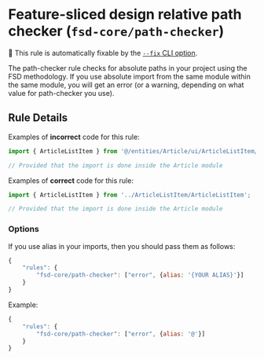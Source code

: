 # Feature-sliced design relative path checker (`fsd-core/path-checker`)

🔧 This rule is automatically fixable by the [`--fix` CLI option](https://eslint.org/docs/latest/user-guide/command-line-interface#--fix).

<!-- end auto-generated rule header -->

The path-checker rule checks for absolute paths in your project using the FSD methodology. If you use absolute import from the same module within the same module, you will get an error (or a warning, depending on what value for path-checker you use).

## Rule Details

Examples of **incorrect** code for this rule:

```js
import { ArticleListItem } from '@/entities/Article/ui/ArticleListItem/ArticleListItem';

// Provided that the import is done inside the Article module
```

Examples of **correct** code for this rule:

```js
import { ArticleListItem } from '../ArticleListItem/ArticleListItem';

// Provided that the import is done inside the Article module
```

### Options

If you use alias in your imports, then you should pass them as follows:

```js
{
    "rules": {
        "fsd-core/path-checker": ["error", {alias: '{YOUR ALIAS}'}]
    }
}
```

Example:

```js
{
    "rules": {
        "fsd-core/path-checker": ["error", {alias: '@'}]
    }
}
```
